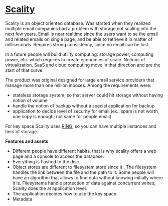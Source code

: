 # [Scality](http://nosqltapes.com/video/jerome-lecat-on-scality)

Scality is an object oriented database. Was started when they realized multiple email companies had a problem with storage not scaling into the next few years. Email is near realtime since the users want to se the email and related emails on single page, and be able to retrieve it in matter of milliseconds. Requires strong consistency, since no email can be lost.

In a future people will build utility computing: storage power, computing power, etc. which requires to create economies of scale. Notions of virtualization, SaaS and cloud computing move in that direction and are the start of that curve.

The product was original designed for large email service providers that manage more than one million inboxes. Among the requirements were:
- stateless storage system, so that server could hit storage without having notion of volume
- handle the notion of backup without a special application for backup
- application to decide level of security for email (ex.: spam is not worth, one copy is enough; not same for people email)

For key space Scality uses [RING](http://www.scality.com/products/what-is-ring/), so you can have multiple instances and tiers of storage.

**Features and assets**

- Different people have different habits, that is why scality offers a web page and a console to access the database. 
- Everything is flashed to the disc. 
- Object stores are different to filesystem store since it . The filesystem handles the link between the file and the path to it. Some people will have an algorithm that allows to find data without knowing initially where it is. Filesystems handle protection of data against concurrent writes; Scality does the at application level.
- The application decides how to use the key space.
- Metadata

